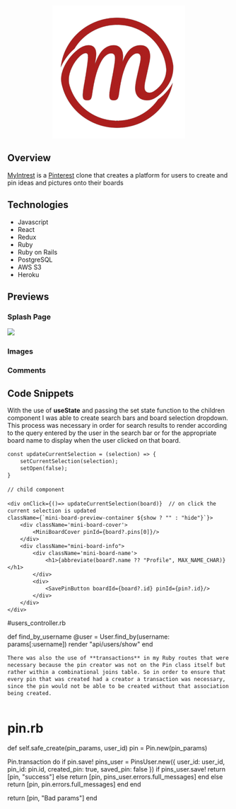 <p align="center">
  <img width="300" height="300" src="./frontend/src/assets/images/wink-xxl.png">
</p>

## Overview

[MyIntrest](https://myintrest.herokuapp.com/#/) is a [Pinterest](https://www.pinterest.com/) clone that creates a platform for users to create and pin ideas and pictures onto their boards 

## Technologies

* Javascript
* React
* Redux
* Ruby
* Ruby on Rails
* PostgreSQL
* AWS S3
* Heroku

## Previews

### Splash Page

![](https://github.com/DLi53/myintrest/blob/main/app/assets/images/splashpage.gif)

### Images

<!-- ![](https://github.com/deborahwei/pinteresting/blob/main/app/assets/images/pins.gif) -->

### Comments

<!-- ![](https://github.com/deborahwei/pinteresting/blob/main/app/assets/images/comment.gif) -->

## Code Snippets 

With the use of **useState** and passing the set state function to the children component I was able to create search bars and board selection dropdown. This process was necessary in order for search results to render according to the query entered by the user in the search bar or for the appropriate board name to display when the user clicked on that board. 

```
const updateCurrentSelection = (selection) => {
    setCurrentSelection(selection);
    setOpen(false);
}

// child component

<div onClick={()=> updateCurrentSelection(board)}  // on click the current selection is updated
className={`mini-board-preview-container ${show ? "" : "hide"}`}>
    <div className='mini-board-cover'>
        <MiniBoardCover pinId={board?.pins[0]}/>
    </div>
    <div className="mini-board-info">
        <div className='mini-board-name'>
            <h1>{abbreviate(board?.name ?? "Profile", MAX_NAME_CHAR)}</h1>
        </div>
        <div>
            <SavePinButton boardId={board?.id} pinId={pin?.id}/>
        </div>
    </div>
</div>

```

#users_controller.rb

def find_by_username
@user = User.find_by(username: params[:username])
  render "api/users/show"
end

```
There was also the use of **transactions** in my Ruby routes that were necessary because the pin creator was not on the Pin class itself but rather within a combinational joins table. So in order to ensure that every pin that was created had a creator a transaction was necessary, since the pin would not be able to be created without that association being created. 


```
# pin.rb

def self.safe_create(pin_params, user_id)
  pin = Pin.new(pin_params)

  Pin.transaction do
    if pin.save!
        pins_user = PinsUser.new({
            user_id: user_id,
            pin_id: pin.id,
            created_pin: true,
            saved_pin: false
        })
        if pins_user.save!
            return [pin, "success"]
        else
          return [pin, pins_user.errors.full_messages]
        end
    else
      return [pin, pin.errors.full_messages]
    end
  end

  return [pin, "Bad params"]
end

```